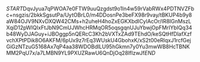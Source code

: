 $START$DqvJyua7qPWOA7e0FTW9uuQzgdst9o1ln4w59rVabRWx4PDTNVZFbc+nsgzis/2bkkSgsutPa/UytOBrL0/m4DDosnPe3beFX98r9vay/tBKUP4b9y8aW84OJV9NXvDXQW42CMs+h2uheH4hoZxEGKXbdICylAcOr/IR8IGnMszLXqiD12pWIQIxFtJbN9CmUJWhcHRMqOR5oqsgqnUJuYbwjOpFMrIYbIQq34b48WyDJAGuy+iJBOggp5nQERcC3Kh2bVXTxZAd9TEhdO/keSQtHfDlafXzfvchXPtPDik8O6AKFM/6pUx9z7rEq3WUskU4GbohxK/xS2t00eRlqxJ1rcfGejGiGzNTzuG5168Ax7qP4aa38WDOBdlLU95hGkmn7y0Yu3mwWB8HcTBNKMM2PqU7x/a7LMBN9YL9PXUZRawU6QnDjOq28lfIzwJf$END$